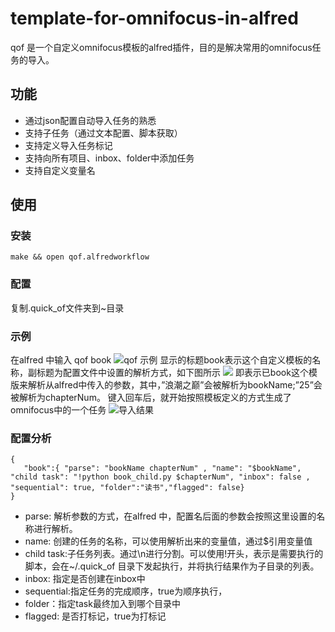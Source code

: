 # template-for-omnifocus-in-alfred

qof 是一个自定义omnifocus模板的alfred插件，目的是解决常用的omnifocus任务的导入。

## 功能
  - 通过json配置自动导入任务的熟悉
  - 支持子任务（通过文本配置、脚本获取）
  - 支持定义导入任务标记
  - 支持向所有项目、inbox、folder中添加任务
  - 支持自定义变量名
## 使用
### 安装
  ```make && open qof.alfredworkflow```
### 配置
  复制.quick\_of文件夹到\~目录
### 示例
  在alfred 中输入 qof book
  ![][image-1]
  显示的标题book表示这个自定义模板的名称，副标题为配置文件中设置的解析方式，如下图所示
  ![][image-2]
  即表示已book这个模版来解析从alfred中传入的参数，其中，”浪潮之巅”会被解析为bookName;”25”会被解析为chapterNum。
  键入回车后，就开始按照模板定义的方式生成了omnifocus中的一个任务
  ![][image-3]
### 配置分析
 ```
 {
    "book":{ "parse": "bookName chapterNum" , "name": "$bookName", "child task": "!python book_child.py $chapterNum", "inbox": false , "sequential": true, "folder":"读书","flagged": false}
}
```
  - parse: 解析参数的方式，在alfred 中，配置名后面的参数会按照这里设置的名称进行解析。
  - name: 创建的任务的名称，可以使用解析出来的变量值，通过$引用变量值
  - child task:子任务列表。通过\\n进行分割。可以使用!开头，表示是需要执行的脚本，会在\~/.quick\_of 目录下发起执行，并将执行结果作为子目录的列表。
  - inbox: 指定是否创建在inbox中
  - sequential:指定任务的完成顺序，true为顺序执行，
  - folder：指定task最终加入到哪个目录中
  - flagged: 是否打标记，true为打标记


[image-1]:	https://oeu8f0i18.qnssl.com/Screen%20Shot%202017-05-20%20at%2018.16.10.png "qof 示例"
[image-2]:	https://oeu8f0i18.qnssl.com/Screen%20Shot%202017-05-20%20at%2018.19.20.png
[image-3]:	https://oeu8f0i18.qnssl.com/qof_book_result_demo.png "导入结果"
